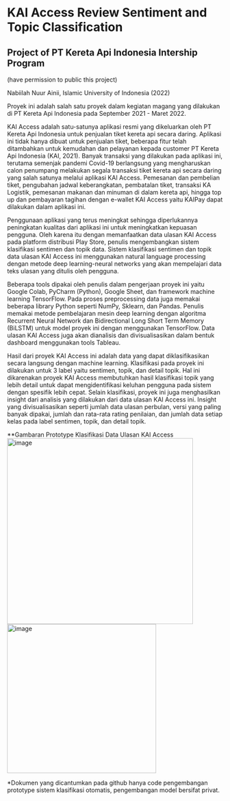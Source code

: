 # KAI Access Review Sentiment and Topic Classification

## Project of PT Kereta Api Indonesia Intership Program
(have permission to public this project)

Nabiilah Nuur Ainii, Islamic University of Indonesia (2022)

Proyek ini adalah salah satu proyek dalam kegiatan magang yang dilakukan di PT Kereta Api Indonesia pada September 2021 - Maret 2022.

  KAI Access adalah satu-satunya aplikasi resmi yang dikeluarkan oleh PT Kereta Api Indonesia untuk penjualan tiket kereta api secara daring. Aplikasi ini tidak hanya dibuat untuk penjualan tiket, beberapa fitur telah ditambahkan untuk kemudahan dan pelayanan kepada customer PT Kereta Api Indonesia (KAI, 2021). Banyak transaksi yang dilakukan pada aplikasi ini, terutama semenjak pandemi Covid-19 berlangsung yang mengharuskan calon penumpang melakukan segala transaksi tiket kereta api secara daring yang salah satunya melalui aplikasi KAI Access. Pemesanan dan pembelian tiket, pengubahan jadwal keberangkatan, pembatalan tiket, transaksi KA Logistik, pemesanan makanan dan minuman di dalam kereta api, hingga top up dan pembayaran tagihan dengan e-wallet KAI Access yaitu KAIPay dapat dilakukan dalam aplikasi ini.

  Penggunaan aplikasi yang terus meningkat sehingga diperlukannya peningkatan kualitas dari aplikasi ini untuk meningkatkan kepuasan pengguna. Oleh karena itu dengan memanfaatkan data ulasan KAI Access pada platform distribusi Play Store, penulis mengembangkan sistem klasifikasi sentimen dan topik data. Sistem klasifikasi sentimen dan topik data ulasan KAI Access ini menggunakan natural language processing dengan metode deep learning-neural networks yang akan mempelajari data teks ulasan yang ditulis oleh pengguna.
  
  Beberapa tools dipakai oleh penulis dalam pengerjaan proyek ini yaitu Google Colab, PyCharm (Python), Google Sheet, dan framework machine learning TensorFlow. Pada proses preprocessing data juga memakai beberapa library Python seperti NumPy, Sklearn, dan Pandas. Penulis memakai metode pembelajaran mesin deep learning dengan algoritma Recurrent Neural Network dan Bidirectional Long Short Term Memory (BiLSTM) untuk model proyek ini dengan menggunakan TensorFlow. Data ulasan KAI Access juga akan dianalisis dan divisualisasikan dalam bentuk dashboard menggunakan tools Tableau.

  Hasil dari proyek KAI Access ini adalah data yang dapat diklasifikasikan secara langsung dengan machine learning. Klasifikasi pada proyek ini dilakukan untuk 3 label yaitu sentimen, topik, dan detail topik. Hal ini dikarenakan proyek KAI Access membutuhkan hasil klasifikasi topik yang lebih detail untuk dapat mengidentifikasi keluhan pengguna pada sistem dengan spesifik lebih cepat. Selain klasifikasi, proyek ini juga menghasilkan insight dari analisis yang dilakukan dari data ulasan KAI Access ini. Insight yang divisualisasikan seperti jumlah data ulasan perbulan, versi yang paling banyak dipakai, jumlah dan rata-rata rating penilaian, dan jumlah data setiap kelas pada label sentimen, topik, dan detail topik.
  
**Gambaran Prototype Klasifikasi Data Ulasan KAI Access
<img width="434" alt="image" src="https://user-images.githubusercontent.com/57905354/189805350-4aa752f8-c397-467a-91ec-b6a87a976602.png">
<img width="348" alt="image" src="https://user-images.githubusercontent.com/57905354/189805362-ec3b5e1b-a5ef-4a20-90dc-f257bf404194.png">

  
*Dokumen yang dicantumkan pada github hanya code pengembangan prototype sistem klasifikasi otomatis, pengembangan model bersifat privat.
